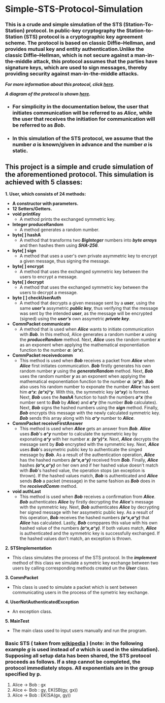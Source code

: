 # Simple-STS-Protocol-Simulation
### This is a crude and simple simulation of the STS (Station-To-Station) protocol. In public-key cryptography the Station-to-Station (STS) protocol is a cryptographic key agreement scheme. The protocol is based on classic Diffie–Hellman, and provides mutual key and entity authentication.Unlike the classic Diffie–Hellman, which is not secure against a man-in-the-middle attack, this protocol assumes that the parties have signature keys, which are used to sign messages, thereby providing security against man-in-the-middle attacks.

 ***For more information about this protocol, click [here](https://en.wikipedia.org/wiki/Station-to-Station_protocol).***
 
 ***A diagram of the protocol is shown [here](https://www.researchgate.net/profile/Alexandre-Braga-3/publication/273458481/figure/fig2/AS:614092771446839@1523422534828/Station-to-Station-STS-protocol.png).***

- ### For simplicity in the documentation below, the user that initiates communication will be referred to as ***Alice***, while the user that receives the initiation for communication will be referred to as ***Bob***.

- ### In this simulation of the STS protocol, we assume that the number ***a*** is known/given in advance and the number ***a*** is static.

## This project is a simple and crude simulation of the aforementioned protocol. This simulation is achieved with **5 classes:** 

**1. User, which consists of 24 methods:**
  - **A constructor with parameters.**
  - **12 Setters/Getters.**
  - **void printKey**
    - A method prints the exchanged symmetric key.
   - **Integer produceRandom**
      - A method generates a random number.
   - **byte[ ] hashA**
      - A method that transforms two ***BigInteger*** numbers into ***byte arrays*** and then hashes them using ***SHA-256***.  
   - **byte[ ] sign**
      - A method that uses a user's own private asymmetric key to encrypt a given message, thus signing the message.
   - **byte[ ] encrypt**
      - A method that uses the exchanged symmetric key between the users to encrypt a message.
   - **byte[ ] decrypt**
      - A method that uses the exchanged symmetric key between the users to decrypt a message.
   - **byte [ ] checkUserAuth**
      - A method that decrypts a given message sent by a ***user***, using the same ***user's*** assymetric ***public key***, thus verifying that the message was sent by the intended ***user***, as the message will be encrypted (signed) using the ***user's*** own assymetric ***private key***.
   - **CommPacket communicate**
      - A method that is used when ***Alice*** wants to initiate communication with ***Bob***. In this method, Alice generates a random number ***x*** using the ***produceRandom*** method. Next, ***Alice*** uses the random number ***x*** as an exponent when applying the mathematical exponentiation function to the number ***a***: (***a^x***).
   - **CommPacket receivedcomm**
      - This method is used when ***Bob*** receives a packet from ***Alice*** when ***Alice*** first initiates communication. ***Bob*** firstly generates his own random number ***y*** using the ***generateRandom*** method. Next, ***Bob*** uses the random number ***y*** as an exponent when applying the mathematical exponentiation function to the number ***a***: (***a^y***). ***Bob*** also uses his random number to exponate the number ***Alice*** has sent him ***a^x***: ***(a^x)^y***. With this, the symmetric key (***a^xy***) is formed. Next, ***Bob*** uses the ***hashA*** function to hash the numbers ***a^x*** (the number sent to ***Bob*** by ***Alice***) and ***a^y*** (the number ***Bob*** calculates). Next, ***Bob*** signs the hashed numbers using the ***sign*** method. Finally, ***Bob*** encrypts this message with the newly calculated symmetric key. ***Bob*** sends this array along with his ***a^y*** number to ***Alice***.   
   - **CommPacket receiveFirstAnswer**
      - This method is used when ***Alice*** gets an answer from ***Bob***. ***Alice*** uses ***Bob***'s ***a^y*** number to calculate the symmetric key by exponating ***a^y*** with her number ***x***: ***(a^y)^x***. Next, ***Alice*** decrypts the message sent by ***Bob*** encrypted with the symmetric key. Next, ***Alice*** uses ***Bob***'s assymetric public key to authenticate the singed message by ***Bob***. As a result of the authentication operation, ***Alice*** has the hashed numbers ***(a^x,a^y)*** received from ***Bob***. Finally, ***Alice*** hashes ***(a^x,a^y)*** on her own and if her hashed value doesn't match with ***Bob***'s hashed value, the operation stops (an exception is thrown). If the hashed values match, ***Bob*** is authenticated and ***Alice*** sends ***Bob*** a packet (message) in the same fashion as ***Bob*** does in the ***receivedComm*** method.
   - **void authLast**
      - This method is used when ***Bob*** receives a confirmation from ***Alice***. ***Bob*** authenticates ***Alice*** by firstly decrypting the ***Alice***'s message with the symmetric key. Next, ***Bob*** authenticates ***Alice*** by decrypting her signed message with her assymetric public key. As a result of this operation, ***Bob*** receives the hashed numbers ***(a^x,a^y)*** that ***Alice*** has calculated. Lastly, ***Bob*** comppares this value with his own hashed value of the numbers ***(a^x,a^y)***. If both values match, ***Alice*** is authenticated and the symmetric key is successfully exchanged. If the hashed values don't match, an exception is thrown.

**2. STSImplementation**
  - This class simulates the process of the STS protocol. In the ***implement*** method of this class we simulate a symetric key exchange between two users by calling corresponding methods created un the ***User*** class.

**3. CommPacket**
  - This class is used to simulate a packet which is sent between communicating users in the process of the symetric key exchange. 
  
**4. UserNotAuthenticatedException**
  - An exception class.
  
**5. MainTest**
  - The main class used to input users manually and run the program.
  
  
  
### Basic STS ( taken from [wikipedia](https://en.wikipedia.org/wiki/Station-to-Station_protocol) )  (note: in the following example ***g*** is used instead of ***a*** which  is used in the simulation). Supposing all setup data has been shared, the STS protocol proceeds as follows. If a step cannot be completed, the protocol immediately stops. All exponentials are in the group specified by p.
1. Alice → Bob : gx
2. Alice ← Bob : gy, EK(SB(gy, gx))
3. Alice → Bob : EK(SA(gx, gy))

